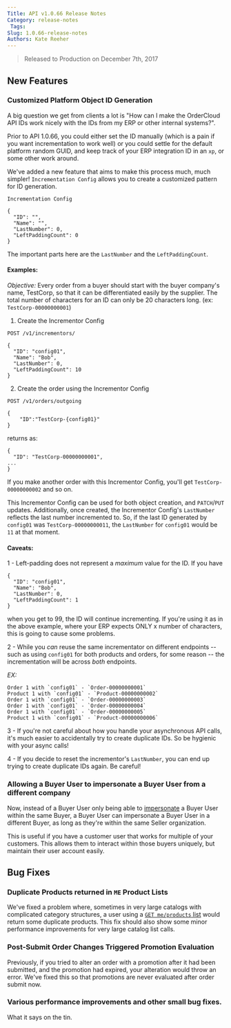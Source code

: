```yaml
---
Title: API v1.0.66 Release Notes
Category: release-notes
 Tags: 
Slug: 1.0.66-release-notes
Authors: Kate Reeher
---
```


> Released to Production on December 7th, 2017

## New Features

### Customized Platform Object ID Generation

A big question we get from clients a lot is "How can I make the OrderCloud API IDs work nicely with the IDs from my ERP or other internal systems?". 

Prior to API 1.0.66, you could either set the ID manually (which is a pain if you want incrementation to work well) or you could settle for the default platform random GUID, and keep track of your ERP integration ID in an `xp`, or some other work around.

We've added a new feature that aims to make this process much, much simpler! `Incrementation Config` allows you to create a customized pattern for ID generation. 

`Incrementation Config`

    {
      "ID": "",
      "Name": "",
      "LastNumber": 0,
      "LeftPaddingCount": 0
    }

The important parts here are the `LastNumber` and the `LeftPaddingCount`. 

#### Examples:

*Objective:* Every order from a buyer should start with the buyer company's name, TestCorp, so that it can be differentiated easily by the supplier. The total number of characters for an ID can only be 20 characters long. (ex: `TestCorp-00000000001`)

1. Create the Incrementor Config 

`POST /v1/incrementors/`

    {
      "ID": "config01",
      "Name": "Bob",
      "LastNumber": 0,
      "LeftPaddingCount": 10 
    }

2. Create the order using the Incrementor Config

`POST /v1/orders/outgoing`

    {
        "ID":"TestCorp-{config01}"
    }

returns as:

    {
      "ID": "TestCorp-00000000001",
    ...
    }

If you make another order with this Incrementor Config, you'll get `TestCorp-00000000002` and so on. 

This Incrementor Config can be used for both object creation, and `PATCH`/`PUT` updates. Additionally, once created, the Incrementor Config's `LastNumber` reflects the last number incremented to. So, if the last ID generated by `config01` was `TestCorp-00000000011`, the `LastNumber` for `config01` would be `11` at that moment.


#### Caveats: 

1 - Left-padding does not represent a *maximum* value for the ID. If you have

    {
      "ID": "config01",
      "Name": "Bob",
      "LastNumber": 0,
      "LeftPaddingCount": 1 
    }

when you get to 99, the ID will continue incrementing. If you're using it as in the above example, where your ERP expects ONLY x number of characters, this is going to cause some problems. 

2 - While you *can* reuse the same incrementator on different endpoints -- such as using `config01` for both products and orders, for some reason -- the incrementation will be across *both* endpoints.

*EX:*

    Order 1 with `config01` - `Order-00000000001`
    Product 1 with `config01` - `Product-00000000002`
    Order 1 with `config01` - `Order-00000000003`
    Order 1 with `config01` - `Order-00000000004`
    Order 1 with `config01` - `Order-00000000005`
    Product 1 with `config01` - `Product-00000000006`

3 - If you're not careful about how you handle your asynchronous API calls, it's much easier to accidentally try to create duplicate IDs. So be hygienic with your async calls! 

4 - If you decide to reset the incrementor's `LastNumber`, you can end up trying to create duplicate IDs again. Be careful!



### Allowing a Buyer User to impersonate a Buyer User from a different company

Now, instead of a Buyer User only being able to [impersonate](https://documentation.ordercloud.io/platform-guides/authentication/impersonation) a Buyer User within the same Buyer, a Buyer User can impersonate a Buyer User in a different Buyer, as long as they're within the same Seller organization. 

This is useful if you have a customer user that works for multiple of your customers. This allows them to interact within those buyers uniquely, but maintain their user account easily.




## Bug Fixes

### Duplicate Products returned in `ME` Product Lists

We've fixed a problem where, sometimes in very large catalogs with complicated category structures, a user using a [`GET me/products` list]() would return some duplicate products. This fix should also show some minor performance improvements for very large catalog list calls.

### Post-Submit Order Changes Triggered Promotion Evaluation

Previously, if you tried to alter an order with a promotion after it had been submitted, and the promotion had expired, your alteration would throw an error. We've fixed this so that promotions are never evaluated after order submit now.

### Various performance improvements and other small bug fixes. 

What it says on the tin. 
